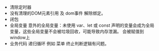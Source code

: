 * 清除定时器
* 没有清理的DOM元素引用 及 dom事件 解除绑定。
* 闭包 
* 全局变量  意外的全局变量：未使用 var、let 或 const 声明的变量会成为全局变量，这些全局变量不会被垃圾回收，可能导致内存泄漏。  会被赋值到 window上
* 业务代码 递归循环 例如 菜单  终止判断逻辑有问题。